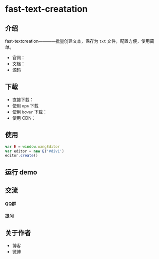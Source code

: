 # fast-text-creatation

## 介绍

fast-textcreation————批量创建文本，保存为 `txt` 文件，配置方便，使用简单。

- 官网：
- 文档：
- 源码

## 下载

- 直接下载：
- 使用 `npm` 下载
- 使用 `bower` 下载：
- 使用 CDN： 

## 使用

```js
var E = window.wangEditor
var editor = new E('#div1')
editor.create()
```

## 运行 demo

## 交流

#### QQ群

#### 提问

## 关于作者

- 博客
- 微博




